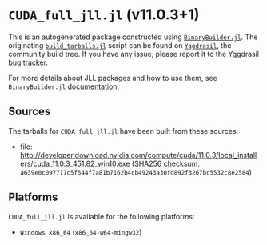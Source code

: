 # `CUDA_full_jll.jl` (v11.0.3+1)

This is an autogenerated package constructed using [`BinaryBuilder.jl`](https://github.com/JuliaPackaging/BinaryBuilder.jl). The originating [`build_tarballs.jl`](https://github.com/JuliaPackaging/Yggdrasil/blob/c7b1a033d38b4541e6fc13e5ac6211cdee5c447e/C/CUDA/CUDA_full@11.0/build_tarballs.jl) script can be found on [`Yggdrasil`](https://github.com/JuliaPackaging/Yggdrasil/), the community build tree.  If you have any issue, please report it to the Yggdrasil [bug tracker](https://github.com/JuliaPackaging/Yggdrasil/issues).

For more details about JLL packages and how to use them, see `BinaryBuilder.jl` [documentation](https://juliapackaging.github.io/BinaryBuilder.jl/dev/jll/).

## Sources

The tarballs for `CUDA_full_jll.jl` have been built from these sources:

* file: http://developer.download.nvidia.com/compute/cuda/11.0.3/local_installers/cuda_11.0.3_451.82_win10.exe (SHA256 checksum: `a639e0c097717c5f544f7a81b7162b4cb49243a30fd892f3267bc5532c8e2584`)

## Platforms

`CUDA_full_jll.jl` is available for the following platforms:

* `Windows x86_64` (`x86_64-w64-mingw32`)
